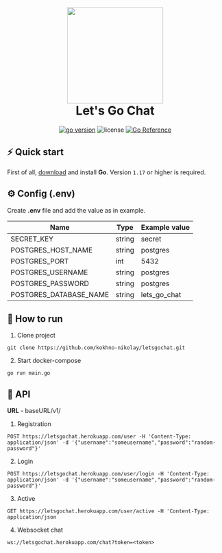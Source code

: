 <h1 align="center">
  <img src="https://raw.githubusercontent.com/create-go-app/cli/master/.github/images/cgapp_logo%402x.png" width="224px"/><br/>
  Let's Go Chat
</h1>

<p align="center"><a href="https://pkg.go.dev/github.com/create-go-app/cli/v3?tab=doc" target="_blank"><img src="https://img.shields.io/badge/Go-1.17+-00ADD8?style=for-the-badge&logo=go" alt="go version" /></a>&nbsp;<img src="https://img.shields.io/badge/license-apache_2.0-red?style=for-the-badge&logo=none" alt="license" />&nbsp;<a href="https://pkg.go.dev/github.com/kokhno-nikolay/lets-go-chat"><img src="https://pkg.go.dev/badge/github.com/kokhno-nikolay/lets-go-chat.svg" alt="Go Reference"></a></p>

## ⚡ Quick start
First of all, [download](https://golang.org/dl/) and install **Go**. Version `1.17` or higher is required.

## ⚙ Config (.env)
Create <b>.env</b> file and add the value as in example.

| Name                   | Type | Example value |
|------------------------| ------ |  ------ |
| SECRET_KEY | string | secret |
| POSTGRES_HOST_NAME     | string | postgres |
| POSTGRES_PORT          | int | 5432 |
| POSTGRES_USERNAME      | string | postgres |
| POSTGRES_PASSWORD      | string | postgres |
| POSTGRES_DATABASE_NAME | string | lets_go_chat |

## 🧩 How to run
1) Clone project
```
git clone https://github.com/kokhno-nikolay/letsgochat.git
```
2) Start docker-compose
```
go run main.go
```

##  ‍🚀 API
<b>URL</b> - baseURL/v1/
1) Registration
```
POST https://letsgochat.herokuapp.com/user -H 'Content-Type: application/json' -d '{"username":"someusername","password":"random-password"}'
```
2) Login
```
POST https://letsgochat.herokuapp.com/user/login -H 'Content-Type: application/json' -d '{"username":"someusername","password":"random-password"}'
```
3) Active
```
GET https://letsgochat.herokuapp.com/user/active -H 'Content-Type: application/json
```
4) Websocket chat
```
ws://letsgochat.herokuapp.com/chat?token=<token>
```